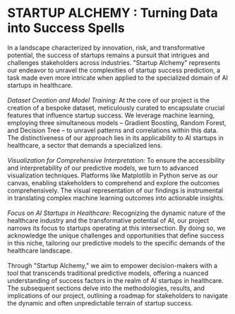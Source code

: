 # STARTUP ALCHEMY : Turning Data into Success Spells

In a landscape characterized by innovation, risk, and transformative potential, the success of startups remains a pursuit that intrigues and challenges stakeholders across industries. "Startup Alchemy" represents our endeavor to unravel the complexities of startup success prediction, a task made even more intricate when applied to the specialized domain of AI startups in healthcare. <br><br>
<i>Dataset Creation and Model Training:</i> At the core of our project is the creation of a bespoke dataset, meticulously curated to encapsulate crucial features that influence startup success. We leverage machine learning, employing three simultaneous models – Gradient Boosting, Random Forest, and Decision Tree – to unravel patterns and correlations within this data. The distinctiveness of our approach lies in its applicability to AI startups in healthcare, a sector that demands a specialized lens.<br><br>
<i>Visualization for Comprehensive Interpretation:</i> To ensure the accessibility and interpretability of our predictive models, we turn to advanced visualization techniques. Platforms like Matplotlib in Python serve as our canvas, enabling stakeholders to comprehend and explore the outcomes comprehensively. The visual representation of our findings is instrumental in translating complex machine learning outcomes into actionable insights.<br><br>
<i>Focus on AI Startups in Healthcare:</i> Recognizing the dynamic nature of the healthcare industry and the transformative potential of AI, our project narrows its focus to startups operating at this intersection. By doing so, we acknowledge the unique challenges and opportunities that define success in this niche, tailoring our predictive models to the specific demands of the healthcare landscape.<br><br>
Through "Startup Alchemy," we aim to empower decision-makers with a tool that transcends traditional predictive models, offering a nuanced understanding of success factors in the realm of AI startups in healthcare. The subsequent sections delve into the methodologies, results, and implications of our project, outlining a roadmap for stakeholders to navigate the dynamic and often unpredictable terrain of startup success.
